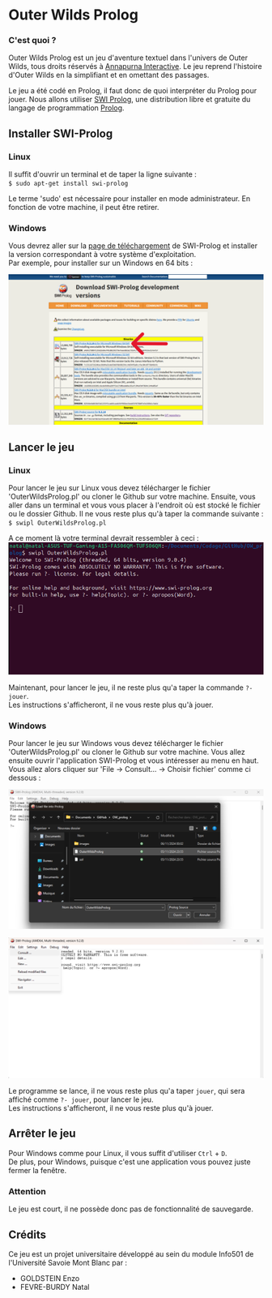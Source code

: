 # Outer Wilds Prolog
### C'est quoi ?

Outer Wilds Prolog est un jeu d'aventure textuel dans l'univers de Outer Wilds, tous droits réservés à [Annapurna Interactive](https://annapurnainteractive.com/en). Le jeu reprend l'histoire d'Outer Wilds en la simplifiant et en omettant des passages.

Le jeu a été codé en Prolog, il faut donc de quoi interpréter du Prolog pour jouer.
Nous allons utiliser [SWI Prolog](https://www.swi-prolog.org/), une distribution libre et gratuite du langage de programmation [Prolog](https://fr.wikipedia.org/wiki/Prolog).

## Installer SWI-Prolog

### Linux

Il suffit d'ouvrir un terminal et de taper la ligne suivante : \
`$ sudo apt-get install swi-prolog` 

Le terme 'sudo' est nécessaire pour installer en mode administrateur. En fonction de votre machine, il peut être retirer.

### Windows

Vous devrez aller sur la [page de téléchargement](https://www.swi-prolog.org/download/devel) de SWI-Prolog et installer la version correspondant à votre système d'exploitation.\
Par exemple, pour installer sur un Windows en 64 bits :

![capture d'écran des liens de téléchargement SWI-Prolog](images/SWI-Prolog_lien_telechargement.png)

## Lancer le jeu

### Linux

Pour lancer le jeu sur Linux vous devez télécharger le fichier 'OuterWildsProlog.pl' ou cloner le Github sur votre machine. Ensuite, vous aller dans un terminal et vous vous placer à l'endroit où est stocké le fichier ou le dossier Github. Il ne vous reste plus qu'à taper la commande suivante : \
`$ swipl OuterWildsProlog.pl`

A ce moment là votre terminal devrait ressembler à ceci : 
![Capture d'écran du terminal après le lancement du programme](images/SWI-Prolog_lancement_prog.png)

Maintenant, pour lancer le jeu, il ne reste plus qu'a taper la commande `?- jouer`.\
Les instructions s'afficheront, il ne vous reste plus qu'à jouer.

### Windows

Pour lancer le jeu sur Windows vous devez télécharger le fichier 'OuterWildsProlog.pl' ou cloner le Github sur votre machine. Vous allez ensuite ouvrir l'application SWI-Prolog et vous intéresser au menu en haut. Vous allez alors cliquer sur 'File -> Consult... -> Choisir fichier' comme ci dessous :

![Capture d'écran de l'application SWI-Prolog](images/SWI-Prolog_app_File.png)

![Capture d'écran de la recherche de dossier](images/SWI-Prolog_app_Consult.png)

Le programme se lance, il ne vous reste plus qu'a taper `jouer`, qui sera affiché comme `?- jouer`, pour lancer le jeu.\
Les instructions s'afficheront, il ne vous reste plus qu'à jouer.

## Arrêter le jeu

Pour Windows comme pour Linux, il vous suffit d'utiliser `Ctrl` + `D`.\
De plus, pour Windows, puisque c'est une application vous pouvez juste fermer la fenêtre.

### Attention

Le jeu est court, il ne possède donc pas de fonctionnalité de sauvegarde.

## Crédits

Ce jeu est un projet universitaire développé au sein du module Info501 de l'Université Savoie Mont Blanc par :
- GOLDSTEIN Enzo
- FEVRE-BURDY Natal
